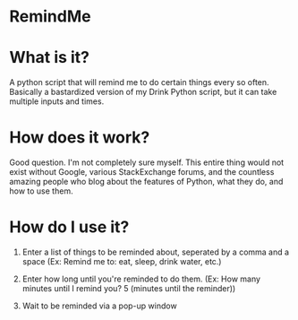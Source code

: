 # RemindMe

# What is it?
A python script that will remind me to do certain things every so often. Basically a bastardized version of my Drink Python script, but it can take multiple inputs and times.

# How does it work?
Good question. I'm not completely sure myself. This entire thing would not exist without Google, various StackExchange forums, and the countless amazing people who blog about the features of Python, what they do, and how to use them.

# How do I use it?
1. Enter a list of things to be reminded about, seperated by a comma and a space (Ex: Remind me to: eat, sleep, drink water, etc.)

2. Enter how long until you're reminded to do them. (Ex: How many minutes until I remind you? 5 (minutes until the reminder))

3. Wait to be reminded via a pop-up window